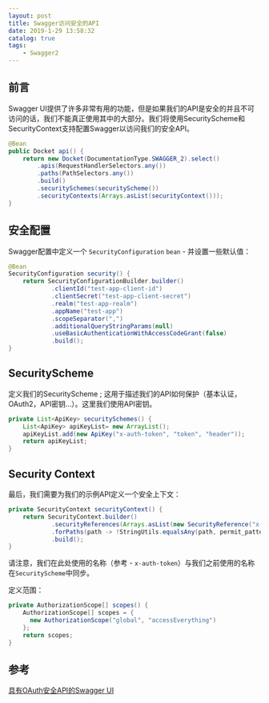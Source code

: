 ```yaml
---
layout: post
title: Swagger访问安全的API
date: 2019-1-29 13:58:32
catalog: true
tags:
    - Swagger2
---
```


## 前言

Swagger UI提供了许多非常有用的功能，但是如果我们的API是安全的并且不可访问的话，我们不能真正使用其中的大部分。我们将使用SecurityScheme和SecurityContext支持配置Swagger以访问我们的安全API。

```java
@Bean
public Docket api() {
    return new Docket(DocumentationType.SWAGGER_2).select()
        .apis(RequestHandlerSelectors.any())
        .paths(PathSelectors.any())
        .build()
        .securitySchemes(securityScheme())
        .securityContexts(Arrays.asList(securityContext()));
}
```

## 安全配置

Swagger配置中定义一个  `SecurityConfiguration` `bean` - 并设置一些默认值：

```java
@Bean
SecurityConfiguration security() {
    return SecurityConfigurationBuilder.builder()
            .clientId("test-app-client-id")
            .clientSecret("test-app-client-secret")
            .realm("test-app-realm")
            .appName("test-app")
            .scopeSeparator(",")
            .additionalQueryStringParams(null)
            .useBasicAuthenticationWithAccessCodeGrant(false)
            .build();
}
```

## SecurityScheme

定义我们的SecurityScheme ; 这用于描述我们的API如何保护（基本认证，OAuth2，API密钥...）。这里我们使用API密钥。

```java
private List<ApiKey> securitySchemes() {
    List<ApiKey> apiKeyList= new ArrayList();
    apiKeyList.add(new ApiKey("x-auth-token", "token", "header"));
    return apiKeyList;
}
```

## Security Context

最后，我们需要为我们的示例API定义一个安全上下文：

```java
private SecurityContext securityContext() {
    return SecurityContext.builder()
            .securityReferences(Arrays.asList(new SecurityReference("x-auth-token", scopes())))
            .forPaths(path -> !StringUtils.equalsAny(path, permit_patterns))
            .build();
}
```

请注意，我们在此处使用的名称（参考 -  `x-auth-token`）与我们之前使用的名称在`SecurityScheme`中同步。

定义范围：

```java
private AuthorizationScope[] scopes() {
    AuthorizationScope[] scopes = { 
      new AuthorizationScope("global", "accessEverything")
    };
    return scopes;
}
```

## 参考

[具有OAuth安全API的Swagger UI](http://www.leftso.com/blog/393.html)